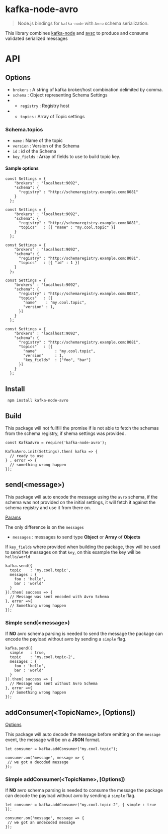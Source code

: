 # kafka-node-avro

> Node.js bindings for `kafka-node` with `Avro` schema serialization.

This library combines [kafka-node](https://github.com/SOHU-Co/kafka-node) and [avsc](https://github.com/mtth/avsc) to produce and consume validated serialized messages

# API

## Options
* `brokers`	: A string of kafka broker/host combination delimited by comma.
* `schema`	: Object representing Schema Settings
* * `registry` : Registry host
* * `topics` : Array of Topic settings

### Schema.topics

* `name` : Name of the topic
* `version` : Version of the Schema
* `id` : id of the Schema
*  `key_fields` : Array of fields to use to build topic key.

#### Sample options


```
const Settings = {
    "brokers" : "localhost:9092",
    "schema": {
      "registry" : "http://schemaregistry.example.com:8081"
    }
  };
```

```
const Settings = {
    "brokers" : "localhost:9092",
    "schema": {
      "registry" : "http://schemaregistry.example.com:8081",
      "topics"   : [{ "name" : "my.cool.topic" }]
    }
  };
```

```
const Settings = {
    "brokers" : "localhost:9092",
    "schema": {
      "registry" : "http://schemaregistry.example.com:8081",
      "topics"   : [{ "id" : 1 }]
    }
  };
```

```
const Settings = {
    "brokers" : "localhost:9092",
    "schema": {
      "registry" : "http://schemaregistry.example.com:8081",
      "topics"   : [{
        "name"    : "my.cool.topic",
        "version" : 1,
      }]
    }
  };
```

```
const Settings = {
    "brokers" : "localhost:9092",
    "schema": {
      "registry" : "http://schemaregistry.example.com:8081",
      "topics"   : [{
        "name"        : "my.cool.topic",
        "version"     : 1,
        "key_fields"  : ["foo", "bar"]
      }]
    }
  };
```

## Install

```
 npm install kafka-node-avro
```

## Build

This package will not fullfill the promise if is not able to fetch the schemas from the schema registry, if shema settings was provided.


```
const KafkaAvro = require('kafka-node-avro');

KafkaAvro.init(Settings).then( kafka => {
  // ready to use
} , error => {
  // something wrong happen
});

```

## send(\<message\>)
This package will auto encode the message using the `avro` schema, if the schema was not provided on the initial settings, it will fetch it against the schema registry and use it from there on.

[Params](https://github.com/SOHU-Co/kafka-node#sendpayloads-cb)

The only difference is on the `messages`
* `messages` : messages to send type **Object** or **Array** of **Objects**

If `key_fields` where provided when building the package, they will be used to send the messages on that `key`, on this example the key will be `hello/world`

```
kafka.send({
  topic    : 'my.cool.topic',
  messages : {
    foo : 'hello',
    bar : 'world'
  }
}).then( success => {
  // Message was sent encoded with Avro Schema
}, error =>{
  // Something wrong happen
});
```

### Simple send(\<message\>)
If **NO** avro schema parsing is needed to send the message the package can encode the payload without avro by sending a `simple` flag.

```
kafka.send({
  simple   : true,
  topic    : 'my.cool.topic-2',
  messages : {
    foo : 'hello',
    bar : 'world'
  }
}).then( success => {
  // Message was sent without Avro Schema
}, error =>{
  // Something wrong happen
});
```

## addConsumer(\<TopicName\>, [Options])

[Options](https://github.com/SOHU-Co/kafka-node#consumergroupoptions-topics)

This package will auto decode the message before emitting on the `message` event, the message will be on a **JSON** format.

```
let consumer = kafka.addConsumer("my.cool.topic");

consumer.on('message', message => {
 // we got a decoded message
});
```

### Simple addConsumer(\<TopicName\>, [Options])
If **NO** avro schema parsing is needed to consume the message the package can decode the payload without avro by sending a `simple` flag.

```
let consumer = kafka.addConsumer("my.cool.topic-2", { simple : true });

consumer.on('message', message => {
 // we got an undecoded message
});
```
